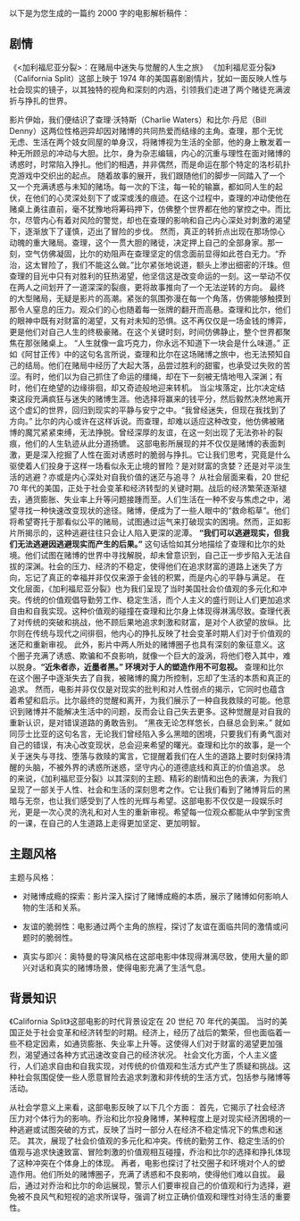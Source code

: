 
以下是为您生成的一篇约 2000 字的电影解析稿件：  

## 剧情
《<加利福尼亚分裂>：在赌局中迷失与觉醒的人生之旅》 《加利福尼亚分裂》（California Split）这部上映于 1974 年的美国喜剧剧情片，犹如一面反映人性与社会现实的镜子，以其独特的视角和深刻的内涵，引领我们走进了两个赌徒充满波折与挣扎的世界。

影片伊始，我们便结识了查理·沃特斯（Charlie Waters）和比尔·丹尼（Bill Denny）这两位性格迥异却因对赌博的共同热爱而结缘的主角。查理，那个无忧无虑、生活在两个妓女同屋的单身汉，将赌博视为生活的全部，他的身上散发着一种无所顾忌的冲动与大胆。比尔，身为杂志编辑，内心的沉重与理性在面对赌博的诱惑时，时常陷入挣扎。他们的相遇，并非偶然，而是命运在那个特定的洛杉矶扑克游戏中交织出的起点。 
随着故事的展开，我们跟随他们的脚步一同踏入了一个又一个充满诱惑与未知的赌场。每一次的下注，每一轮的输赢，都如同人生的起伏，在他们的心灵深处刻下了或深或浅的痕迹。在这个过程中，查理的冲动使他在赌桌上勇往直前，毫不犹豫地将筹码押下，仿佛整个世界都在他的掌控之中。而比尔，尽管内心有着对风险的警觉，却也在查理的影响和自己内心深处对刺激的渴望下，逐渐放下了谨慎，迈出了冒险的步伐。 
然而，真正的转折点出现在那场惊心动魄的重大赌局。查理，这个一贯大胆的赌徒，决定押上自己的全部身家。那一刻，空气仿佛凝固，比尔的劝阻声在查理坚定的信念面前显得如此苍白无力。“乔治，这太冒险了，我们不能这么做。”比尔紧张地说道，额头上渗出细密的汗珠。但查理的目光中只有对胜利的狂热渴望，他坚信这是改变命运的一刻。这一举动不仅在两人之间划开了一道深深的裂痕，更将故事推向了一个无法逆转的方向。 
最终的大型赌局，无疑是影片的高潮。紧张的氛围弥漫在每一个角落，仿佛能够触摸到那令人窒息的压力。观众们的心也随着每一张牌的翻开而高悬。查理和比尔，他们的眼神中既有对财富的渴望，又有对未知的恐惧。这不再仅仅是一场金钱的博弈，更是他们对自己人生的终极豪赌。在这个关键时刻，时间仿佛静止，整个世界都聚焦在那张赌桌上。 
“人生就像一盒巧克力，你永远不知道下一块会是什么味道。” 正如《阿甘正传》中的这句名言所说，查理和比尔在这场赌博之旅中，也无法预知自己的结局。他们在赌局中经历了大起大落，品尝过胜利的甜蜜，也承受过失败的苦涩。有时，他们以为自己抓住了命运的缰绳，却在下一刻被无情地甩入深渊；有时，他们在绝望的边缘徘徊，却又奇迹般地迎来转机。 
当尘埃落定，比尔决定结束这段充满疯狂与迷失的赌博生涯。他选择将赢来的钱平分，然后毅然决然地离开这个虚幻的世界，回归到现实的平静与安宁之中。“我曾经迷失，但现在我找到了方向。” 比尔的内心或许在这样诉说。而查理，却难以适应这种改变，他仿佛被赌博的魔咒紧紧束缚，无法挣脱。曾经深厚的友谊，在这一刻出现了无法弥补的裂痕，他们的人生轨迹从此分道扬镳。 
这部电影所展现的并不仅仅是赌博的表面刺激，更是深入挖掘了人性在面对诱惑时的脆弱与挣扎。它让我们思考，究竟是什么驱使着人们投身于这样一场看似永无止境的冒险？是对财富的贪婪？还是对平淡生活的逃避？亦或是内心深处对自我价值的迷茫与追寻？ 
从社会层面来看，20 世纪 70 年代的美国，正处于社会变革和经济转型的关键时期。战后的经济繁荣逐渐褪去，通货膨胀、失业率上升等问题接踵而至。人们生活在一种不安与焦虑之中，渴望寻找一种快速改变现状的途径。赌博，便成为了一些人眼中的“救命稻草”。他们将希望寄托于那看似公平的赌局，试图通过运气来打破现实的困境。然而，正如影片所揭示的，这种逃避往往只会让人陷入更深的泥潭。 
**“我们可以逃避现实，但我们无法逃避因逃避现实而产生的后果。”** 这句话恰如其分地描绘了查理和比尔的处境。他们试图在赌博的世界中寻找解脱，却未曾意识到，自己正一步步陷入无法自拔的深渊。社会的压力、经济的不稳定，使得他们在追求财富的道路上迷失了方向，忘记了真正的幸福并非仅仅来源于金钱的积累，而是内心的平静与满足。 
在文化层面，《加利福尼亚分裂》也为我们呈现了当时美国社会价值观的多元化和冲突。传统的价值观倡导勤劳工作、稳定生活，而个人主义的盛行则让人们更加追求自由和自我实现。这种价值观的碰撞在查理和比尔身上体现得淋漓尽致。查理代表了对传统的突破和挑战，他不顾后果地追求刺激和财富，是对个人欲望的放纵。比尔则在传统与现代之间徘徊，他内心的挣扎反映了社会变革时期人们对于价值观的迷茫和重新审视。 
此外，影片中两人所处的赌博圈子也具有深刻的象征意义。这个圈子充满了诱惑、欺骗和不良影响，就像一个巨大的漩涡，将他们卷入其中，难以脱身。**“近朱者赤，近墨者黑。” 环境对于人的塑造作用不可忽视。** 查理和比尔在这个圈子中逐渐失去了自我，被赌博的魔力所控制，忘却了生活的本质和真正的追求。 然而，电影并非仅仅是对现实的批判和对人性弱点的揭示，它同时也蕴含着希望和启示。比尔最终的觉醒和离开，为我们展示了一种自我救赎的可能。他意识到赌博并不能解决生活中的问题，反而会让自己失去更多。这种觉醒是对自我的重新认识，是对错误道路的勇敢告别。 
“黑夜无论怎样悠长，白昼总会到来。” 就如同莎士比亚的这句名言，无论我们曾经陷入多么黑暗的困境，只要我们有勇气面对自己的错误，有决心改变现状，总会迎来希望的曙光。查理和比尔的故事，是一个关于迷失与寻找、堕落与救赎的寓言，它提醒着我们在人生的道路上要时刻保持清醒的头脑，不被外界的诱惑所迷惑，坚守内心的道德底线和真正的价值追求。 
总的来说，《加利福尼亚分裂》以其深刻的主题、精彩的剧情和出色的表演，为我们呈现了一部关于人性、社会和生活的深刻思考之作。它让我们看到了赌博背后的黑暗与无奈，也让我们感受到了人性的光辉与希望。这部电影不仅仅是一段娱乐时光，更是一次心灵的洗礼和对人生的重新审视。希望每一位观众都能从中学到宝贵的一课，在自己的人生道路上走得更加坚定、更加明智。 
  

## 主题风格
主题与风格：

- 对赌博成瘾的探索：影片深入探讨了赌博成瘾的本质，展示了赌博如何影响人物的生活和关系。
    
- 友谊的脆弱性：电影通过两个主角的旅程，探讨了友谊在面临共同的激情或问题时的脆弱性。
    
- 真实与即兴：奥特曼的导演风格在这部电影中体现得淋漓尽致，使用大量的即兴对话和真实的赌博场景，使得电影充满了生活气息。

## 背景知识

《California Split》这部电影的时代背景设定在 20 世纪 70 年代的美国。 当时的美国正处于社会变革和经济转型的时期。经济上，经历了战后的繁荣，但也面临着一些不稳定因素，如通货膨胀、失业率上升等。这使得人们对于财富的渴望更加强烈，渴望通过各种方式迅速改变自己的经济状况。 社会文化方面，个人主义盛行，人们追求自由和自我实现，对传统的价值观和生活方式产生了质疑和挑战。这种社会氛围促使一些人愿意冒险去追求刺激和非传统的生活方式，包括参与赌博等活动。

从社会学意义上来看，这部电影反映了以下几个方面： 首先，它揭示了社会经济压力对个体行为的影响。乔治和比尔投身赌博，某种程度上是对现实经济困境的一种逃避或试图突破的方式，反映了当时一部分人在经济不稳定情况下的焦虑和迷茫。 其次，展现了社会价值观的多元化和冲突。传统的勤劳工作、稳定生活的价值观与追求快速致富、冒险刺激的价值观相互碰撞，乔治和比尔的选择和挣扎体现了这种冲突在个体身上的体现。 再者，电影也探讨了社交圈子和环境对个人的塑造作用。他们所处的赌博圈子，充满了诱惑和不良影响，使得他们难以自拔。 最后，通过对乔治和比尔的命运展现，警示人们要审视自己的价值观和行为选择，避免被不良风气和短视的追求所误导，强调了树立正确价值观和理性对待生活的重要性。